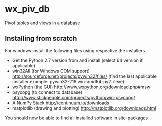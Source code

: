 wx_piv_db
=========

Pivot tables and views in a database



Installing from scratch
-----------------------
For windows install the following files using respective the installers. 

+ Get the Python 2.7 version from and install (select 64 version if applicable)
+ win32All (for Windows COM support) http://sourceforge.net/projects/pywin32/files/ (find the last applicable installer example: pywin32-218.win-amd64-py2.7.exe)
+ wxPython (the GUI) http://www.wxpython.org/download.php#msw
+ psycopg (to connect to database) http://www.stickpeople.com/projects/python/win-psycopg/
+ A NumPy Stack http://continuum.io/downloads
+ matplotlib (drawing and plotting) http://matplotlib.org/downloads.html

You should now be able to find all installed software in site-packages
